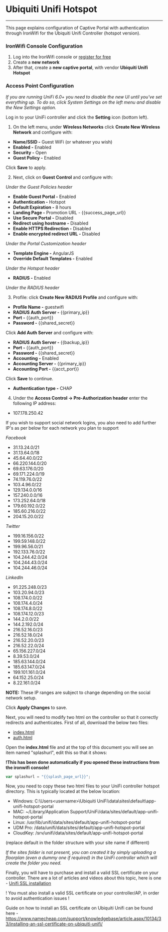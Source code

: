# **Ubiquiti Unifi Hotspot**

---

This page explains configuration of Captive Portal with authentication through IronWifi for the Ubiquiti Unifi Controller (hotspot version). 

### IronWifi Console Configuration

1. Log into the IronWifi console or [register for free](https://console.ironwifi.com/register)
2. Create a **new network**
3. After that, create a **new captive portal**, with vendor **Ubiquiti Unifi Hotspot**

### Access Point Configuration

_If you are running UniFi 6.0+ you need to disable the new UI until you've set everything up. To do so, click System Settings on the left menu and disable the New Settings option._

Log in to your UniFi controller and click the **Setting** icon (bottom left).

1. On the left menu, under **Wireless Networks** click **Create New Wireless Network** and configure with:

- **Name/SSID -** Guest WiFi (or whatever you wish)
- **Enabled -** Enabled
- **Security -** Open
- **Guest Policy -** Enabled

Click **Save** to apply.

2. Next, click on **Guest Control** and configure with:

_Under the Guest Policies header_

- **Enable Guest Portal -** Enabled
- **Authentication -** Hotspot
- **Default Expiration -** 8 hours
- **Landing Page -** Promotion URL - {{success_page_url}}
- **Use Secure Portal -** Disabled
- **Redirect using hostname -** Disabled
- **Enable HTTPS Redirection -** Disabled
- **Enable encrypted redirect URL -** Disabled

_Under the Portal Customization header_

- **Template Engine -** AngularJS
- **Override Default Templates -** Enabled

_Under the Hotspot header_

- **RADIUS -** Enabled

_Under the RADIUS header_

3. Profile: click **Create New RADIUS Profile** and configure with:

- **Profile Name -** guestwifi
- **RADIUS Auth Server -** {{primary_ip}}
- **Port -** {{auth_port}} 
- **Password -** {{shared_secret}}

Click **Add Auth Server** and configure with:

- **RADIUS Auth Server -** {{backup_ip}} 
- **Port -** {{auth_port}}  
- **Password -** {{shared_secret}}
- **Accounting -** Enabled
- **Accounting Server -** {{primary_ip}}
- **Accounting Port -** {{acct_port}}

Click **Save** to continue.

- **Authentication type -** CHAP

4. Under the **Access Control -> Pre-Authorization header** enter the following IP address:

- 107.178.250.42

If you wish to support social network logins, you also need to add further IP's as per below for each network you plan to support

_Facebook_
- 31.13.24.0/21
- 31.13.64.0/18
- 45.64.40.0/22
- 66.220.144.0/20
- 69.63.176.0/20
- 69.171.224.0/19
- 74.119.76.0/22
- 103.4.96.0/22
- 129.134.0.0/16
- 157.240.0.0/16
- 173.252.64.0/18
- 179.60.192.0/22
- 185.60.216.0/22
- 204.15.20.0/22

_Twitter_
- 199.16.156.0/22
- 199.59.148.0/22
- 199.96.56.0/21
- 192.133.76.0/22
- 104.244.42.0/24
- 104.244.43.0/24
- 104.244.46.0/24

_LinkedIn_
- 91.225.248.0/23
- 103.20.94.0/23
- 108.174.0.0/22
- 108.174.4.0/24
- 108.174.8.0/22
- 108.174.12.0/23
- 144.2.0.0/22
- 144.2.192.0/24
- 216.52.16.0/23
- 216.52.18.0/24
- 216.52.20.0/23
- 216.52.22.0/24
- 65.156.227.0/24
- 8.39.53.0/24
- 185.63.144.0/24
- 185.63.147.0/24
- 199.101.161.0/24
- 64.152.25.0/24
- 8.22.161.0/24

**NOTE:** These IP ranges are subject to change depending on the social network setup.

Click **Apply Changes** to save.

Next, you will need to modify two html on the controller so that it correctly redirects and authenticates. First of all, download the below two files:

- <a href='https://console.ironwifi.com/api/debug?script=portal_file&unifi_file=index&url={{splash_page_url}}' download>index.html</a>
- <a href='https://console.ironwifi.com/api/debug?script=portal_file&unifi_file=auth&url={{splash_page_url}}' download>auth.html</a>


Open the **index.html** file and at the top of this document you will see an item named "splashurl", edit this so that it shows:

**!This has been done automatically if you opened these instructions from the ironwifi console!**

```javascript
var splashurl = "{{splash_page_url}}";
```

Now, you need to copy these two html files to your UniFi controller hotspot directory. This is typically located at the below location:

- Windows: C:\Users\<username>\Ubiquiti UniFi\data\sites\default\app-unifi-hotspot-portal
- MAC: ~/Library/Application Support/UniFi/data/sites/default/app-unifi-hotspot-portal
- Linux: /usr/lib/unifi/data/sites/default/app-unifi-hotspot-portal
- UDM Pro: /data/unifi/data/sites/default/app-unifi-hotspot-portal
- CloudKey: /srv/unifi/data/sites/default/app-unifi-hotspot-portal

(replace default in the folder structure with your site name if different)

_If the sites folder is not present, you can created it by simply uploading a floorplan (even a dummy one if required) in the UniFi controller which will create the folder you need._

Finally, you will have to purchase and install a valid SSL certificate on your controller. There are a lot of articles and videos about this topic, here is one - <a href='https://www.youtube.com/watch?v=WxhY71ebc9o'>Unifi SSL installation</a>

 ! You must also install a valid SSL certificate on your controller/AP, in order to avoid authentication issues !
 
 Guide on how to install an SSL certificate on Ubiquiti Unifi can be found here - https://www.namecheap.com/support/knowledgebase/article.aspx/10134/33/installing-an-ssl-certificate-on-ubiquiti-unifi/

